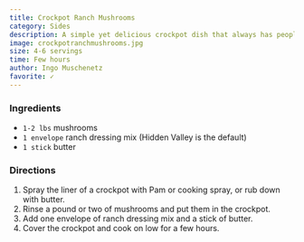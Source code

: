 ```yaml
---
title: Crockpot Ranch Mushrooms
category: Sides
description: A simple yet delicious crockpot dish that always has people asking for the recipe.
image: crockpotranchmushrooms.jpg
size: 4-6 servings
time: Few hours
author: Ingo Muschenetz
favorite: ✓
---
```


### Ingredients

* `1-2 lbs` mushrooms
* `1 envelope` ranch dressing mix (Hidden Valley is the default)
* `1 stick` butter

### Directions

1. Spray the liner of a crockpot with Pam or cooking spray, or rub down with butter.
2. Rinse a pound or two of mushrooms and put them in the crockpot.
3. Add one envelope of ranch dressing mix and a stick of butter.
4. Cover the crockpot and cook on low for a few hours.